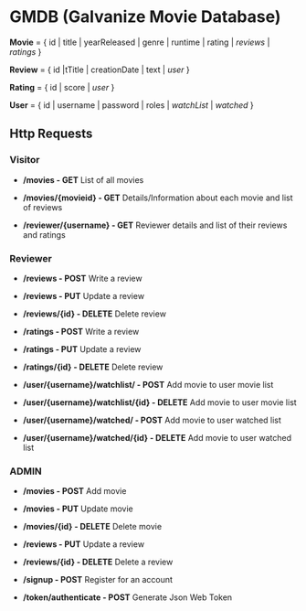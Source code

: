 # GMDB (Galvanize Movie Database) 

**Movie** = { id | title | yearReleased | genre | runtime | rating | *reviews* | *ratings* }

**Review** = { id |tTitle | creationDate | text | *user* }

**Rating** = { id | score | *user* }

**User** = { id | username | password | roles | *watchList* | *watched* }


## Http Requests

### Visitor

* **/movies - GET** 
List of all movies

* **/movies/{movieid} - GET**
Details/Information about each movie and list of reviews

* **/reviewer/{username} - GET**
Reviewer details and list of their reviews and ratings

### Reviewer

* **/reviews - POST**
Write a review

* **/reviews - PUT**
Update a review

* **/reviews/{id} - DELETE**
Delete review

* **/ratings - POST**
Write a review

* **/ratings - PUT**
Update a review

* **/ratings/{id} - DELETE**
Delete review

* **/user/{username}/watchlist/ - POST**
Add movie to user movie list

* **/user/{username}/watchlist/{id} - DELETE**
Add movie to user movie list

* **/user/{username}/watched/ - POST**
Add movie to user watched list

* **/user/{username}/watched/{id} - DELETE**
Add movie to user watched list

### ADMIN

* **/movies - POST**
Add movie

* **/movies - PUT**
Update movie

* **/movies/{id} - DELETE**
Delete movie

* **/reviews - PUT**
Update a review

* **/reviews/{id} - DELETE**
Delete a review

* **/signup - POST**
Register for an account

* **/token/authenticate - POST**
Generate Json Web Token
	

